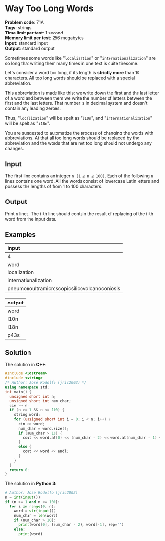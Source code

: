 # Way Too Long Words
**Problem code**: 71A  
**Tags**: strings  
**Time limit per test**: 1 second  
**Memory limit per test**: 256 megabytes  
**Input**: standard input  
**Output**: standard output  

Sometimes some words like "`localization`" or "`internationalization`" are so long that writing them many times in one text is quite tiresome.

Let's consider a word too long, if its length is **strictly more** than 10 characters. All too long words should be replaced with a special abbreviation.

This abbreviation is made like this: we write down the first and the last letter of a word and between them we write the number of letters between the first and the last letters. That number is in decimal system and doesn't contain any leading zeroes.

Thus, "`localization`" will be spelt as "`l10n`", and "`internationalization`" will be spelt as "`i18n`".

You are suggested to automatize the process of changing the words with abbreviations. At that all too long words should be replaced by the abbreviation and the words that are not too long should not undergo any changes.

## Input
The first line contains an integer `n (1 ≤ n ≤ 100)`. Each of the following `n` lines contains one word. All the words consist of lowercase Latin letters and possess the lengths of from 1 to 100 characters.

## Output
Print `n` lines. The i-th line should contain the result of replacing of the i-th word from the input data.

## Examples
| input |
| :--- |
| 4 |
| word |
| localization |
| internationalization |
| pneumonoultramicroscopicsilicovolcanoconiosis |

| output |
| :--- |
| word |
| l10n |
| i18n |
| p43s |

## Solution
The solution in **C++**:
```cpp
#include <iostream>
#include <string>
/* Author: José Rodolfo (jric2002) */
using namespace std;
int main() {
  unsigned short int n;
  unsigned short int num_char;
  cin >> n;
  if (n >= 1 && n <= 100) {
    string word;
    for (unsigned short int i = 0; i < n; i++) {
      cin >> word;
      num_char = word.size();
      if (num_char > 10) {
        cout << word.at(0) << (num_char - 2) << word.at(num_char - 1) << endl;
      }
      else {
        cout << word << endl;
      }
    }
  }
  return 0;
}
```

The solution in **Python 3**:
```python
# Author: José Rodolfo (jric2002)
n = int(input())
if (n >= 1 and n <= 100):
  for i in range(0, n):
    word = str(input())
    num_char = len(word)
    if (num_char > 10):
      print(word[0], (num_char - 2), word[-1], sep='')
    else:
      print(word)
```